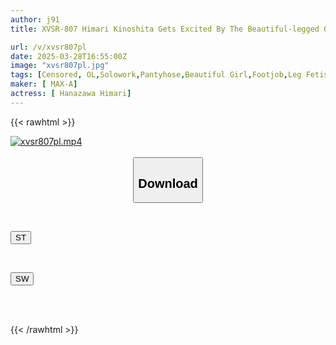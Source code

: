 ```yaml
---
author: j91
title: XVSR-807 Himari Kinoshita Gets Excited By The Beautiful-legged Office Lady Wearing Steamy Pantyhose And Ejaculates Continuously

url: /v/xvsr807pl
date: 2025-03-28T16:55:00Z
image: "xvsr807pl.jpg"
tags: [Censored, OL,Solowork,Pantyhose,Beautiful Girl,Footjob,Leg Fetish	]
maker: [ MAX-A]
actress: [ Hanazawa Himari]
---
```



{{< rawhtml >}}

<div class="video" data-videoid="VdoVoerLApFKwOp">
    <a href="javascript:;">
        <img src="/v/xvsr807pl/xvsr807pl.jpg" width="WIDTH" height="HEIGHT" alt="xvsr807pl.mp4" loading="lazy">
    </a>
</div>

<script type="text/javascript" src="https://j91.asia/asset/on-demand-st.js"></script>

<br>
  <link rel="stylesheet" href="https://j91.asia/asset/bs5.css">
  
  <center>
  <button class="btn btn-primary" type="button" data-bs-toggle="collapse" data-bs-target=".multi-collapse" aria-expanded="false" aria-controls="multiCollapseExample1 multiCollapseExample2"><h2>Download</h2></button></center>
</p>
<div class="row">
  <div class="col">
    <div class="collapse multi-collapse" id="multiCollapseExample1">
      <div class="card card-body">
	      	      <br>
<div class="buttons">  
<p><a href="/v/xvsr807pl/st.html" target="_blank"><button class="btn-hover color-3"><i class="fa fa-download"></i> ST</button></a></p></div>
    </div>
  </div>
</div>
  <div class="col">
    <div class="collapse multi-collapse" id="multiCollapseExample2">
      <div class="card card-body">
	      <br>
<div class="buttons">
<p><a href="/v/xvsr807pl/sw.html" target="_blank"><button class="btn-hover color-2"><i class="fa fa-download"></i> SW</button></a></p></div>
<br><br>
      </div>
    </div>
  </div>
</div>

{{< /rawhtml >}}